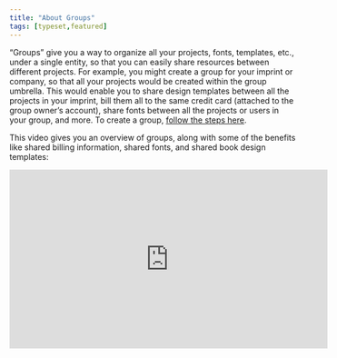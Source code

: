 ```yaml
---
title: "About Groups"
tags: [typeset,featured]
---
```

 
<html><body><section data-type="chapter" class="hsecchapter" data-hederis-type="hsecchapter" id="about-groups" data-pi-attrs="id: about-groups; data-tags: typeset,featured;" role="doc-chapter" data-tags="typeset,featured" data-author-name=" " data-book-title=" " title="About Groups"><p class="hblkp" data-hederis-type="hblkp" id="pIJDH8174">&#8220;Groups&#8221; give you a way to organize all your projects, fonts, templates, etc., under a single entity, so that you can easily share resources between different projects. For example, you might create a group for your imprint or company, so that all your projects would be created within the group umbrella. This would enable you to share design templates between all the projects in your imprint, bill them all to the same credit card (attached to the group owner&#8217;s account), share fonts between all the projects or users in your group, and more. To create a group, <a href="{% link _docs/create-group.md %}" class="hspana" data-hederis-type="hspana" id="p8xlL08OF">follow the steps here</a>. </p><p class="hblkp" data-hederis-type="hblkp" id="p2AKIoJUG">This video gives you an overview of groups, along with some of the benefits like shared billing information, shared fonts, and shared book design templates:</p><iframe width="560" height="315" src="https://www.youtube.com/embed/djvRa65YNu4" title="YouTube" video="" player="" frameborder="0" allow="accelerometer;" autoplay="" clipboard-write="" encrypted-media="" gyroscope="" picture-in-picture="" allowfullscreen=""/><p data-embedded-html="true">INTENTIONALLY BLANK</p><p class="hblkp" data-hederis-type="hblkp" id="psc0AKXRo"><a href="{% link _docs/intro-groups.md %}" class="hspana" data-hederis-type="hspana" id="pvgAmCQhQ"/></p></section></body></html>
